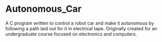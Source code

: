 # Autonomous_Car

A C program written to control a robot car and make it autonomous by following a path laid out for it in electrical tape. Originally created for an undergraduate course focused on electronics and computers. 
